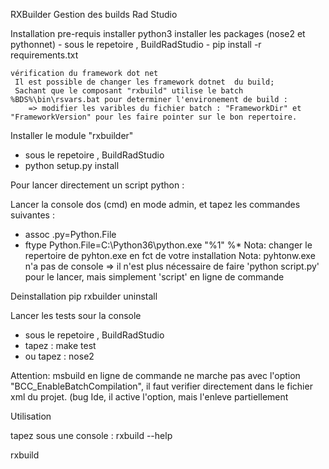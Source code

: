 RXBuilder
Gestion des builds Rad Studio

Installation
pre-requis
    installer python3
    installer les packages (nose2 et pythonnet)
      - sous le repetoire , BuildRadStudio
      - pip install -r requirements.txt

    vérification du framework dot net
     Il est possible de changer les framework dotnet  du build;
     Sachant que le composant "rxbuild" utilise le batch %BDS%\bin\rsvars.bat pour determiner l'environement de build :
        => modifier les varibles du fichier batch : "FrameworkDir" et "FrameworkVersion" pour les faire pointer sur le bon repertoire.


Installer le module "rxbuilder"
 - sous le repetoire , BuildRadStudio
 - python setup.py install

Pour lancer directement un script python :

Lancer la console dos (cmd) en mode admin, et tapez les commandes suivantes :
 - assoc .py=Python.File
 - ftype Python.File=C:\Python36\python.exe "%1" %*
 Nota: changer le repertoire de pyhton.exe en fct de votre installation
 Nota: pyhtonw.exe n'a pas de console
 => il n'est plus nécessaire de faire 'python script.py' pour le lancer, mais simplement 'script' en ligne de commande

 Deinstallation
 pip rxbuilder uninstall


Lancer les tests sour la console
 - sous le repetoire , BuildRadStudio
 - tapez : make test
 - ou tapez : nose2

 Attention:
 msbuild en ligne de commande ne marche pas avec l'option "BCC_EnableBatchCompilation",
 il faut verifier directement dans le fichier xml du projet. (bug Ide, il active l'option, mais l'enleve partiellement

 Utilisation

 tapez sous une console :
  rxbuild --help
  
  rxbuild